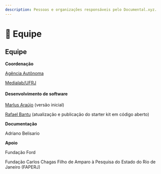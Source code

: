 ```yaml
---
description: Pessoas e organizações responsáveis pelo Documental.xyz.
---
```


# 👥 Equipe

## Equipe

**Coordenação**

[Agência Autônoma](https://autonoma.xyz)

[Medialab/UFRJ](https://medialabufrj.net)

#### Desenvolvimento de software

[Marlus Araújo](https://github.com/sulram) (versão inicial)

[Rafael Bantu](https://github.com/rafaelbantu) (atualização e publicação do starter kit em código aberto)

**Documentação**

Adriano Belisario

**Apoio**

Fundação Ford

Fundação Carlos Chagas Filho de Amparo à Pesquisa do Estado do Rio de Janeiro (FAPERJ)
